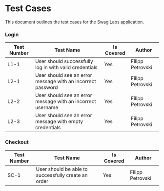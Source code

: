 # Test Cases

This document outlines the test cases for the Swag Labs application.

### Login

| Test Number | Test Name                                                      | Is Covered | Author           |
| ----------- | -------------------------------------------------------------- | ---------- | ---------------- |
| L1-1        | User should successfully log in with valid credentials         | Yes        | Filipp Petrovski |
| L2-1        | User should see an error message with an incorrect password    | Yes        | Filipp Petrovski |
| L2-2        | User should see an error message with an incorrect username    | Yes        | Filipp Petrovski |
| L2-3        | User should see an error message with empty credentials        | Yes        | Filipp Petrovski |

### Checkout

| Test Number | Test Name                                                      | Is Covered | Author           |
| ----------- | -------------------------------------------------------------- | ---------- | ---------------- |
| SC-1        | User should be able to successfully create an order            | Yes        | Filipp Petrovski |